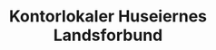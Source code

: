---
layout: post
title: "Kontorlokaler Huseiernes Landsforbund"

cardImg: {
	lg: "assets/img/posts/2018-10-18-kontorlokaler/019_lg.jpg",
	md: "assets/img/posts/2018-10-18-kontorlokaler/019_md.jpg",
	sm: "assets/img/posts/2018-10-18-kontorlokaler/019_sm.jpg"
}
images: [
    {
        lg: "assets/img/posts/2018-10-18-kontorlokaler/001_lg.jpg",
        md: "assets/img/posts/2018-10-18-kontorlokaler/001_md.jpg",
		sm: "assets/img/posts/2018-10-18-kontorlokaler/001_sm.jpg"
    },{
        lg: "assets/img/posts/2018-10-18-kontorlokaler/002_lg.jpg",
        md: "assets/img/posts/2018-10-18-kontorlokaler/002_md.jpg",
		sm: "assets/img/posts/2018-10-18-kontorlokaler/002_sm.jpg"
    },{
        lg: "assets/img/posts/2018-10-18-kontorlokaler/003_lg.jpg",
        md: "assets/img/posts/2018-10-18-kontorlokaler/003_md.jpg",
		sm: "assets/img/posts/2018-10-18-kontorlokaler/003_sm.jpg"
    },{
        lg: "assets/img/posts/2018-10-18-kontorlokaler/004_lg.jpg",
        md: "assets/img/posts/2018-10-18-kontorlokaler/004_md.jpg",
		sm: "assets/img/posts/2018-10-18-kontorlokaler/004_sm.jpg"
    },{
        lg: "assets/img/posts/2018-10-18-kontorlokaler/005_lg.jpg",
        md: "assets/img/posts/2018-10-18-kontorlokaler/005_md.jpg",
		sm: "assets/img/posts/2018-10-18-kontorlokaler/005_sm.jpg"
    },{
        lg: "assets/img/posts/2018-10-18-kontorlokaler/006_lg.jpg",
        md: "assets/img/posts/2018-10-18-kontorlokaler/006_md.jpg",
		sm: "assets/img/posts/2018-10-18-kontorlokaler/006_sm.jpg"
    },{
        lg: "assets/img/posts/2018-10-18-kontorlokaler/007_lg.jpg",
        md: "assets/img/posts/2018-10-18-kontorlokaler/007_md.jpg",
		sm: "assets/img/posts/2018-10-18-kontorlokaler/001_sm.jpg"
    },{
        lg: "assets/img/posts/2018-10-18-kontorlokaler/008_lg.jpg",
        md: "assets/img/posts/2018-10-18-kontorlokaler/008_md.jpg",
		sm: "assets/img/posts/2018-10-18-kontorlokaler/008_sm.jpg"
    },{
        lg: "assets/img/posts/2018-10-18-kontorlokaler/009_lg.jpg",
        md: "assets/img/posts/2018-10-18-kontorlokaler/009_md.jpg",
		sm: "assets/img/posts/2018-10-18-kontorlokaler/009_sm.jpg"
    },{
        lg: "assets/img/posts/2018-10-18-kontorlokaler/010_lg.jpg",
        md: "assets/img/posts/2018-10-18-kontorlokaler/010_md.jpg",
		sm: "assets/img/posts/2018-10-18-kontorlokaler/010_sm.jpg"
    },{
        lg: "assets/img/posts/2018-10-18-kontorlokaler/011_lg.jpg",
        md: "assets/img/posts/2018-10-18-kontorlokaler/011_md.jpg",
		sm: "assets/img/posts/2018-10-18-kontorlokaler/011_sm.jpg"
    },{
        lg: "assets/img/posts/2018-10-18-kontorlokaler/012_lg.jpg",
        md: "assets/img/posts/2018-10-18-kontorlokaler/012_md.jpg",
		sm: "assets/img/posts/2018-10-18-kontorlokaler/012_sm.jpg"
    },{
        lg: "assets/img/posts/2018-10-18-kontorlokaler/013_lg.jpg",
        md: "assets/img/posts/2018-10-18-kontorlokaler/013_md.jpg",
		sm: "assets/img/posts/2018-10-18-kontorlokaler/013_sm.jpg"
    },{
        lg: "assets/img/posts/2018-10-18-kontorlokaler/014_lg.jpg",
        md: "assets/img/posts/2018-10-18-kontorlokaler/014_md.jpg",
		sm: "assets/img/posts/2018-10-18-kontorlokaler/014_sm.jpg"
    },{
        lg: "assets/img/posts/2018-10-18-kontorlokaler/015_lg.jpg",
        md: "assets/img/posts/2018-10-18-kontorlokaler/015_md.jpg",
		sm: "assets/img/posts/2018-10-18-kontorlokaler/015_sm.jpg"
    },{
        lg: "assets/img/posts/2018-10-18-kontorlokaler/016_lg.jpg",
        md: "assets/img/posts/2018-10-18-kontorlokaler/016_md.jpg",
		sm: "assets/img/posts/2018-10-18-kontorlokaler/016_sm.jpg"
    },{
        lg: "assets/img/posts/2018-10-18-kontorlokaler/017_lg.jpg",
        md: "assets/img/posts/2018-10-18-kontorlokaler/017_md.jpg",
		sm: "assets/img/posts/2018-10-18-kontorlokaler/017_sm.jpg"
    },{
        lg: "assets/img/posts/2018-10-18-kontorlokaler/018_lg.jpg",
        md: "assets/img/posts/2018-10-18-kontorlokaler/018_md.jpg",
		sm: "assets/img/posts/2018-10-18-kontorlokaler/018_sm.jpg"
    },{
        lg: "assets/img/posts/2018-10-18-kontorlokaler/019_lg.jpg",
        md: "assets/img/posts/2018-10-18-kontorlokaler/019_md.jpg",
		sm: "assets/img/posts/2018-10-18-kontorlokaler/019_sm.jpg"
    },{
        lg: "assets/img/posts/2018-10-18-kontorlokaler/020_lg.jpg",
        md: "assets/img/posts/2018-10-18-kontorlokaler/020_md.jpg",
		sm: "assets/img/posts/2018-10-18-kontorlokaler/020_sm.jpg"
    },{
        lg: "assets/img/posts/2018-10-18-kontorlokaler/021_lg.jpg",
        md: "assets/img/posts/2018-10-18-kontorlokaler/021_md.jpg",
		sm: "assets/img/posts/2018-10-18-kontorlokaler/021_sm.jpg"
    },{
        lg: "assets/img/posts/2018-10-18-kontorlokaler/022_lg.jpg",
        md: "assets/img/posts/2018-10-18-kontorlokaler/022_md.jpg",
		sm: "assets/img/posts/2018-10-18-kontorlokaler/022_sm.jpg"
    }
]
---